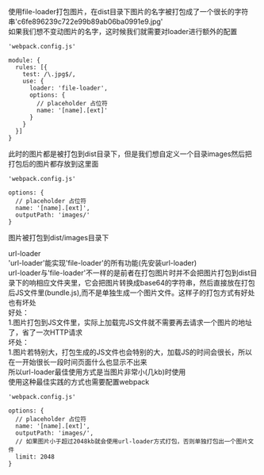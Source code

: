 使用file-loader打包图片，在dist目录下图片的名字被打包成了一个很长的字符串'c6fe896239c722e99b89ab06ba0991e9.jpg'  
如果我们想不变动图片的名字，这时候我们就需要对loader进行额外的配置
```
'webpack.config.js'

module: {
  rules: [{
    test: /\.jpg$/,
    use: {
      loader: 'file-loader',
      options: {
        // placeholder 占位符
        name: '[name].[ext]'
      }
    }
  }]
}
```
此时的图片都是被打包到dist目录下，但是我们想自定义一个目录images然后把打包后的图片都存放到这里面
```
'webpack.config.js'

options: {
  // placeholder 占位符
  name: '[name].[ext]',
  outputPath: 'images/'
}
```
图片被打包到dist/images目录下  

url-loader  
'url-loader'能实现'file-loader'的所有功能(先安装url-loader)  
url-loader与'file-loader'不一样的是前者在打包图片时并不会把图片打包到dist目录下的响相应文件夹里，它会把图片转换成base64的字符串，然后直接放在打包后JS文件里(bundle.js),而不是单独生成一个图片文件。这样子的打包方式有好处也有坏处  
好处：  
1.图片打包到JS文件里，实际上加载完JS文件就不需要再去请求一个图片的地址了，省了一次HTTP请求  
坏处：  
1.图片若特别大，打包生成的JS文件也会特别的大，加载JS的时间会很长，所以在一开始很长一段时间页面什么也显示不出来  
所以url-loader最佳使用方式是当图片非常小(几kb)时使用  
使用这种最佳实践的方式也需要配置webpack
```
'webpack.config.js'

options: {
  // placeholder 占位符
  name: '[name].[ext]',
  outputPath: 'images/',
  // 如果图片小于超过2048kb就会使用url-loader方式打包，否则单独打包出一个图片文件
  limit: 2048
}
```